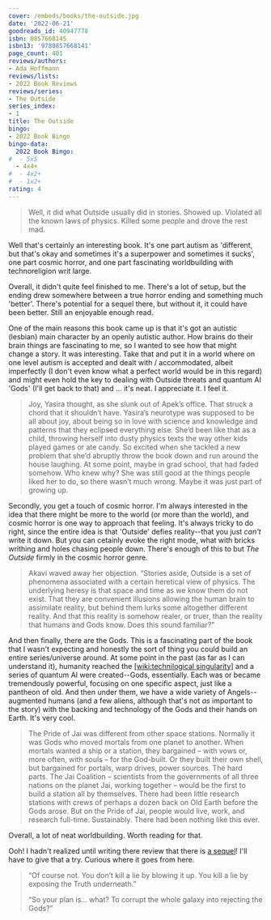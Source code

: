 ```yaml
---
cover: /embeds/books/the-outside.jpg
date: '2022-06-21'
goodreads_id: 40947778
isbn: 0857668145
isbn13: '9780857668141'
page_count: 401
reviews/authors:
- Ada Hoffmann
reviews/lists:
- 2022 Book Reviews
reviews/series:
- The Outside
series_index:
- 1
title: The Outside
bingo:
- 2022 Book Bingo
bingo-data:
  2022 Book Bingo:
#  - 5x5
  - 4x4+
#  - 4x2+
#  - 1x2+
rating: 4
---
```

> Well, it did what Outside usually did in stories. Showed up. Violated all the known laws of physics. Killed some people and drove the rest mad.

Well that's certainly an interesting book. It's one part autism as 'different, but that's okay and sometimes it's a superpower and sometimes it sucks', one part cosmic horror, and one part fascinating worldbuilding with technoreligion writ large. 

Overall, it didn't quite feel finished to me. There's a lot of setup, but the ending drew somewhere between a true horror ending and something much 'better'. There's potential for a sequel there, but without it, it could have been better. Still an enjoyable enough read. 

<!--more-->

One of the main reasons this book came up is that it's got an autistic (lesbian) main character by an openly autistic author. How brains do their brain things are fascinating to me, so I wanted to see how that might change a story. It was interesting. Take that and put it in a world where on one level autism is accepted and dealt with / accommodated, albeit imperfectly (I don't even know what a perfect world would be in this regard) and might even hold the key to dealing with Outside threats and quantum AI 'Gods' (I'll get back to that) and ... it's neat. I appreciate it. I feel it. 

> Joy, Yasira thought, as she slunk out of Apek’s office. That struck a chord that it shouldn’t have. Yasira’s neurotype was supposed to be all about joy, about being so in love with science and knowledge and patterns that they eclipsed everything else. She’d been like that as a child, throwing herself into dusty physics texts the way other kids played games or ate candy. So excited when she tackled a new problem that she’d abruptly throw the book down and run around the house laughing. At some point, maybe in grad school, that had faded somehow. Who knew why? She was still good at the things people liked her to do, so there wasn’t much wrong. Maybe it was just part of growing up. 

Secondly, you get a touch of cosmic horror. I'm always interested in the idea that there might be more to the world (or more than the world), and cosmic horror is one way to approach that feeling. It's always tricky to do right, since the entire idea is that 'Outside' defies reality--that you just *can't* write it down. But you can cetainly evoke the right mode, what with bricks writhing and holes chasing people down. There's enough of this to but *The Outside* firmly in the cosmic horror genre. 

> Akavi waved away her objection. “Stories aside, Outside is a set of phenomena associated with a certain heretical view of physics. The underlying heresy is that space and time as we know them do not exist. That they are convenient illusions allowing the human brain to assimilate reality, but behind them lurks some altogether different reality. And that this reality is somehow realer, or truer, than the reality that humans and Gods know. Does this sound familiar?"

And then finally, there are the Gods. This is a fascinating part of the book that I wasn't expecting and honestly the sort of thing you could build an entire series/universe around. At some point in the past (as far as I can understand it), humanity reached the [[wiki:technilogical singularity]]() and a series of quantum AI were created--Gods, essentially. Each was or became tremendously powerful, focusing on one specific aspect, just like a pantheon of old. And then under them, we have a wide variety of Angels--augmented humans (and a few aliens, although that's not *as* important to the story) with the backing and technology of the Gods and their hands on Earth. It's very cool. 

> The Pride of Jai was different from other space stations. Normally it was Gods who moved mortals from one planet to another. When mortals wanted a ship or a station, they bargained – with vows or, more often, with souls – for the God-built. Or they built their own shell, but bargained for portals, warp drives, power sources. The hard parts. The Jai Coalition – scientists from the governments of all three nations on the planet Jai, working together – would be the first to build a station all by themselves. There had been little research stations with crews of perhaps a dozen back on Old Earth before the Gods arose. But on the Pride of Jai, people would live, work, and research full-time. Sustainably. There had been nothing like this ever.

Overall, a lot of neat worldbuilding. Worth reading for that. 

Ooh! I hadn't realized until writing there review that there is [a sequel](https://www.goodreads.com/book/show/48840692-the-fallen)!  I'll have to give that a try. Curious where it goes from here. 

> “Of course not. You don’t kill a lie by blowing it up. You kill a lie by exposing the Truth underneath.” 
> 
> “So your plan is… what? To corrupt the whole galaxy into rejecting the Gods?”